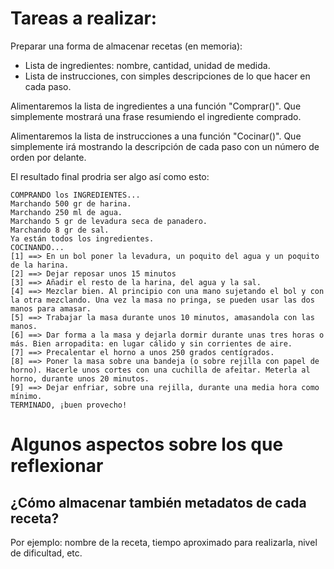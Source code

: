 # Tareas a realizar:

Preparar una forma de almacenar recetas (en memoria):

-   Lista de ingredientes: nombre, cantidad, unidad de medida.
-   Lista de instrucciones, con simples descripciones de lo que hacer en cada paso.

Alimentaremos la lista de ingredientes a una función "Comprar()". Que simplemente mostrará una frase resumiendo el ingrediente comprado.

Alimentaremos la lista de instrucciones a una función "Cocinar()". Que simplemente irá mostrando la descripción de cada paso con un número de orden por delante.

El resultado final prodria ser algo así como esto:

```
COMPRANDO los INGREDIENTES...
Marchando 500 gr de harina.
Marchando 250 ml de agua.
Marchando 5 gr de levadura seca de panadero.
Marchando 8 gr de sal.
Ya están todos los ingredientes.
COCINANDO...
[1] ==> En un bol poner la levadura, un poquito del agua y un poquito de la harina.
[2] ==> Dejar reposar unos 15 minutos
[3] ==> Añadir el resto de la harina, del agua y la sal.
[4] ==> Mezclar bien. Al principio con una mano sujetando el bol y con la otra mezclando. Una vez la masa no pringa, se pueden usar las dos manos para amasar.
[5] ==> Trabajar la masa durante unos 10 minutos, amasandola con las manos.
[6] ==> Dar forma a la masa y dejarla dormir durante unas tres horas o más. Bien arropadita: en lugar cálido y sin corrientes de aire.
[7] ==> Precalentar el horno a unos 250 grados centígrados.
[8] ==> Poner la masa sobre una bandeja (o sobre rejilla con papel de horno). Hacerle unos cortes con una cuchilla de afeitar. Meterla al horno, durante unos 20 minutos.
[9] ==> Dejar enfriar, sobre una rejilla, durante una media hora como mínimo.
TERMINADO, ¡buen provecho!
```

# Algunos aspectos sobre los que reflexionar

## ¿Cómo almacenar también metadatos de cada receta?

Por ejemplo: nombre de la receta, tiempo aproximado para realizarla, nivel de dificultad, etc.
